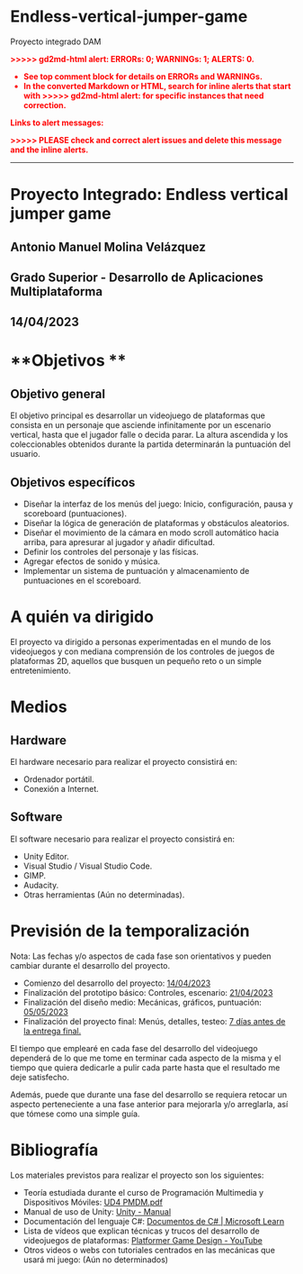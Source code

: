 # Endless-vertical-jumper-game
Proyecto integrado DAM

<p style="color: red; font-weight: bold">>>>>>  gd2md-html alert:  ERRORs: 0; WARNINGs: 1; ALERTS: 0.</p>
<ul style="color: red; font-weight: bold"><li>See top comment block for details on ERRORs and WARNINGs. <li>In the converted Markdown or HTML, search for inline alerts that start with >>>>>  gd2md-html alert:  for specific instances that need correction.</ul>

<p style="color: red; font-weight: bold">Links to alert messages:</p>
<p style="color: red; font-weight: bold">>>>>> PLEASE check and correct alert issues and delete this message and the inline alerts.<hr></p>



# **Proyecto Integrado: Endless vertical jumper game**


## Antonio Manuel Molina Velázquez


## Grado Superior - Desarrollo de Aplicaciones Multiplataforma


## 14/04/2023


# **Objetivos **


## **Objetivo general**

El objetivo principal es desarrollar un videojuego de plataformas que consista en un personaje que asciende infinitamente por un escenario vertical, hasta que el jugador falle o decida parar. La altura ascendida y los coleccionables obtenidos durante la partida determinarán la puntuación del usuario.


## **Objetivos específicos**



* Diseñar la interfaz de los menús del juego: Inicio, configuración, pausa y scoreboard (puntuaciones).
* Diseñar la lógica de generación de plataformas y obstáculos aleatorios. 
* Diseñar el movimiento de la cámara en modo scroll automático hacia arriba, para apresurar al jugador y añadir dificultad.
* Definir los controles del personaje y las físicas.
* Agregar efectos de sonido y música.
* Implementar un sistema de puntuación y almacenamiento de puntuaciones en el scoreboard. 


# **A quién va dirigido**

El proyecto va dirigido a personas experimentadas en el mundo de los videojuegos y con mediana comprensión de los controles de juegos de plataformas 2D, aquellos que busquen un pequeño reto o un simple entretenimiento.


# 


# **Medios**


## **Hardware**

El hardware necesario para realizar el proyecto consistirá en:



* Ordenador portátil. 
* Conexión a Internet.


## **Software**

El software necesario para realizar el proyecto consistirá en:



* Unity Editor.
* Visual Studio / Visual Studio Code.
* GIMP.
* Audacity.
* Otras herramientas (Aún no determinadas).


## 


# **Previsión de la temporalización**

Nota: Las fechas y/o aspectos de cada fase son orientativos y pueden cambiar durante el desarrollo del proyecto.



* Comienzo del desarrollo del proyecto: <span style="text-decoration:underline;">14/04/2023</span>
* Finalización del prototipo básico: Controles, escenario: <span style="text-decoration:underline;">21/04/2023</span>
* Finalización del diseño medio: Mecánicas, gráficos, puntuación: <span style="text-decoration:underline;">05/05/2023</span>
* Finalización del proyecto final: Menús, detalles, testeo: <span style="text-decoration:underline;">7 días antes de la entrega final.</span>

El tiempo que emplearé en cada fase del desarrollo del videojuego dependerá de lo que me tome en terminar cada aspecto de la misma y el tiempo que quiera dedicarle a pulir cada parte hasta que el resultado me deje satisfecho.

Además, puede que durante una fase del desarrollo se requiera retocar un aspecto perteneciente a una fase anterior para mejorarla y/o arreglarla, así que tómese como una simple guía.


# **Bibliografía**

Los materiales previstos para realizar el proyecto son los siguientes: 



* Teoría estudiada durante el curso de Programación Multimedia y Dispositivos Móviles: [UD4 PMDM.pdf](https://campusonline.cesurformacion.com/pluginfile.php/475991/mod_resource/content/1/UD4%20PMDM.pdf)
* Manual de uso de Unity: [Unity - Manual](https://docs.unity3d.com/Manual/index.html)
* Documentación del lenguaje C#: [Documentos de C# | Microsoft Learn](https://learn.microsoft.com/es-es/dotnet/csharp/)
* Lista de vídeos que explican técnicas y trucos del desarrollo de videojuegos de plataformas: [Platformer Game Design - YouTube](https://youtube.com/playlist?list=PLc38fcMFcV_t66OnpNFFXKIqsQRPVHq6U)
* Otros videos o webs con tutoriales centrados en las mecánicas que usará mi juego: (Aún no determinados)
